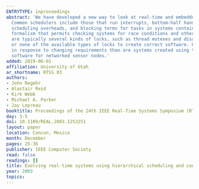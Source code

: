 ```yaml
---
ENTRYTYPE: inproceedings
abstract: 'We have developed a new way to look at real-time and embedded software: as a collection of execution environments created by a hierarchy of schedulers.
  Common schedulers include those that run interrupts, bottom-half handlers, threads, and events. We have created algorithms for deriving response times,
  scheduling overheads, and blocking terms for tasks in systems containing multiple execution environments. We have also created task scheduler logic, a
  formalism that permits checking systems for race conditions and other errors. Concurrency analysis of low-level software is challenging because there
  are typically several kinds of locks, such as thread mutexes and disabling interrupts, and groups of cooperating tasks may need to acquire some, all,
  or none of the available types of locks to create correct software. Our high level goal is to create systems that are evolvable: they are easier to modify
  in response to changing requirements than are systems created using traditional techniques. We have applied our approach to two case studies in evolving
  software for networked sensor nodes.'
added: 2019-06-01
affiliation: University of Utah
ar_shortname: RTSS 03
authors:
- John Regehr
- Alastair Reid
- Kirk Webb
- Michael A. Parker
- Jay Lepreau
booktitle: Proceedings of the 24th IEEE Real-Time Systems Symposium (RTSS 2003)
day: 3-5
doi: 10.1109/REAL.2003.1253251
layout: paper
location: Cancun, Mexico
month: December
pages: 25-36
publisher: IEEE Computer Society
read: false
readings: []
title: Evolving real-time systems using hierarchical scheduling and concurrency analysis
year: 2003
topics:
---
```


